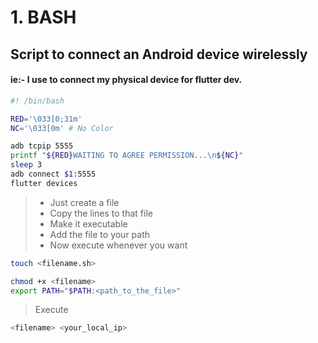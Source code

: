 # 1. BASH
## Script to connect an Android device wirelessly
#### ie:- I use to connect my physical device for flutter dev.
```sh
#! /bin/bash

RED='\033[0;31m'
NC='\033[0m' # No Color

adb tcpip 5555
printf "${RED}WAITING TO AGREE PERMISSION...\n${NC}"
sleep 3
adb connect $1:5555
flutter devices

```
> - Just create a file<br>
> - Copy the lines to that file<br>
> - Make it executable<br>
> - Add the file to your path<br>
> - Now execute whenever you want<br>


```sh
touch <filename.sh>
```
```sh
chmod +x <filename>
export PATH="$PATH:<path_to_the_file>"
```
> Execute
``` sh
<filename> <your_local_ip>
```

